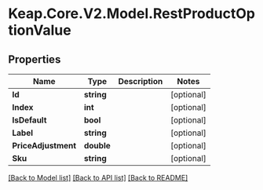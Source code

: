 # Keap.Core.V2.Model.RestProductOptionValue

## Properties

Name | Type | Description | Notes
------------ | ------------- | ------------- | -------------
**Id** | **string** |  | [optional] 
**Index** | **int** |  | [optional] 
**IsDefault** | **bool** |  | [optional] 
**Label** | **string** |  | [optional] 
**PriceAdjustment** | **double** |  | [optional] 
**Sku** | **string** |  | [optional] 

[[Back to Model list]](../README.md#documentation-for-models) [[Back to API list]](../README.md#documentation-for-api-endpoints) [[Back to README]](../README.md)

